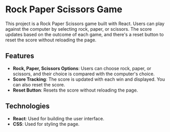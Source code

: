# Rock Paper Scissors Game

This project is a Rock Paper Scissors game built with React. Users can play against the computer by selecting rock, paper, or scissors. The score updates based on the outcome of each game, and there's a reset button to reset the score without reloading the page.

## Features

- **Rock, Paper, Scissors Options**: Users can choose rock, paper, or scissors, and their choice is compared with the computer's choice.
- **Score Tracking**: The score is updated with each win and displayed. You can also reset the score.
- **Reset Button**: Resets the score without reloading the page.

## Technologies

- **React**: Used for building the user interface.
- **CSS**: Used for styling the page.
